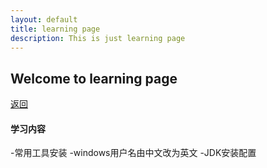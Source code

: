 ```yaml
---
layout: default
title: learning page
description: This is just learning page
---
```


## Welcome to learning page

[返回](./)

#### 学习内容
-常用工具安装
-windows用户名由中文改为英文
-JDK安装配置
